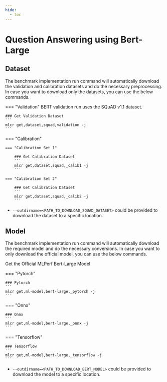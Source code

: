 ```yaml
---
hide:
  - toc
---
```


# Question Answering using Bert-Large

## Dataset

The benchmark implementation run command will automatically download the validation and calibration datasets and do the necessary preprocessing. In case you want to download only the datasets, you can use the below commands.

=== "Validation"
    BERT validation run uses the SQuAD v1.1 dataset.

    ### Get Validation Dataset
    ```
    mlcr get,dataset,squad,validation -j
    ```

=== "Calibration"

    === "Calibration Set 1"

        ### Get Calibration Dataset
        ```
        mlcr get,dataset,squad,_calib1 -j
        ```
    
    === "Calibration Set 2"

        ### Get Calibration Dataset
        ```
        mlcr get,dataset,squad,_calib2 -j
        ```

- `--outdirname=<PATH_TO_DOWNLOAD_SQUAD_DATASET>` could be provided to download the dataset to a specific location.

## Model
The benchmark implementation run command will automatically download the required model and do the necessary conversions. In case you want to only download the official model, you can use the below commands.

Get the Official MLPerf Bert-Large Model

=== "Pytorch"

    ### Pytorch
    ```
    mlcr get,ml-model,bert-large,_pytorch -j
    ```
=== "Onnx"

    ### Onnx
    ```
    mlcr get,ml-model,bert-large,_onnx -j
    ```
=== "Tensorflow"

    ### Tensorflow
    ```
    mlcr get,ml-model,bert-large,_tensorflow -j
    ```

- `--outdirname=<PATH_TO_DOWNLOAD_BERT_MODEL>` could be provided to download the model to a specific location.
